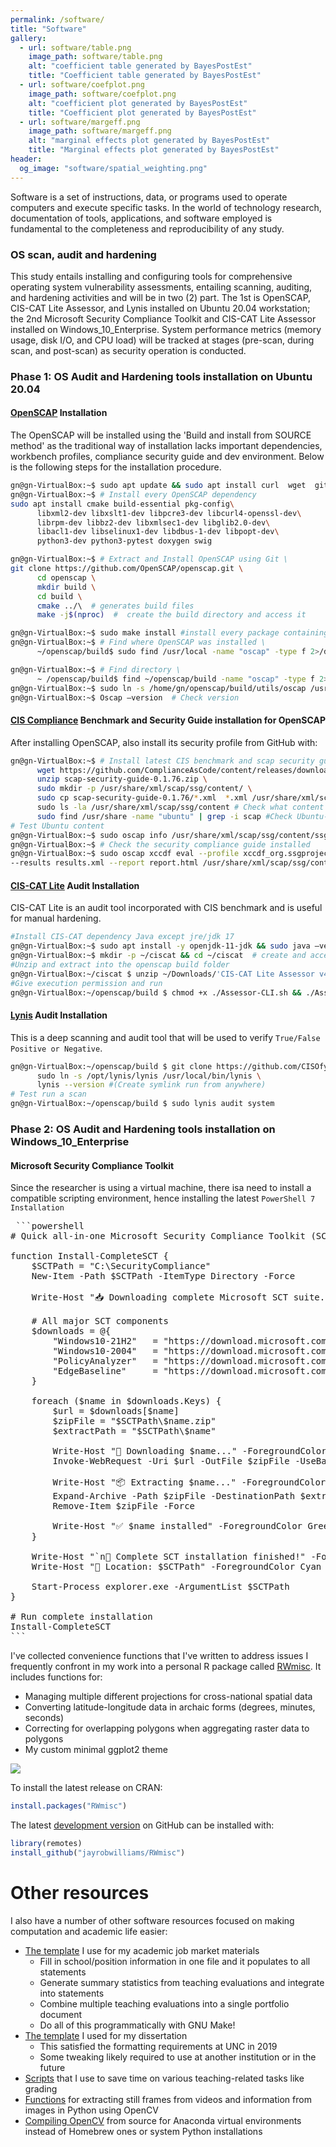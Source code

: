 ```yaml
---
permalink: /software/
title: "Software"
gallery:
  - url: software/table.png
    image_path: software/table.png
    alt: "coefficient table generated by BayesPostEst"
    title: "Coefficient table generated by BayesPostEst"
  - url: software/coefplot.png
    image_path: software/coefplot.png
    alt: "coefficient plot generated by BayesPostEst"
    title: "Coefficient plot generated by BayesPostEst"
  - url: software/margeff.png
    image_path: software/margeff.png
    alt: "marginal effects plot generated by BayesPostEst"
    title: "Marginal effects plot generated by BayesPostEst"
header:
  og_image: "software/spatial_weighting.png"
---
```


Software is a set of instructions, data, or programs used to operate computers and execute specific tasks. In the world of technology research, documentation of tools, applications, and software employed is fundamental to the completeness and reproducibility of any study. 
### OS scan, audit and hardening
This study entails installing and configuring tools for comprehensive operating system vulnerability assessments, entailing scanning, auditing, and hardening activities and will be in two (2) part. The 1st is OpenSCAP, CIS-CAT Lite Assessor, and Lynis installed on Ubuntu 20.04 workstation; the 2nd Microsoft Security Compliance Toolkit and CIS-CAT Lite Assessor installed on Windows_10_Enterprise. System performance metrics (memory usage, disk I/O, and CPU load) will be tracked at stages (pre-scan, during scan, and post-scan) as security operation is conducted.

### Phase 1: OS Audit and Hardening tools installation on Ubuntu 20.04
#### [OpenSCAP](https://www.open-scap.org/) Installation 
The OpenSCAP will be installed using the 'Build and install from SOURCE method' as the traditional way of installation lacks important dependencies, workbench profiles, compliance security guide and dev environment. Below is the following steps for the installation procedure.
```bash
gn@gn-VirtualBox:~$ sudo apt update && sudo apt install curl  wget  git  vim –y 
gn@gn-VirtualBox:~$ # Install every OpenSCAP dependency 
sudo apt install cmake build-essential pkg-config\ 
      libxml2-dev libxslt1-dev libpcre3-dev libcurl4-openssl-dev\ 
      librpm-dev libbz2-dev libxmlsec1-dev libglib2.0-dev\ 
      libacl1-dev libselinux1-dev libdbus-1-dev libpopt-dev\ 
      python3-dev python3-pytest doxygen swig

gn@gn-VirtualBox:~$ # Extract and Install OpenSCAP using Git \ 
git clone https://github.com/OpenSCAP/openscap.git \ 
      cd openscap \ 
      mkdir build \ 
      cd build \ 
      cmake ../\  # generates build files 
      make -j$(nproc)  #  create the build directory and access it

gn@gn-VirtualBox:~$ sudo make install #install every package containing OpenSCAPE 
gn@gn-VirtualBox:~$ # Find where OpenSCAP was installed \ 
      ~/openscap/build$ sudo find /usr/local -name "oscap" -type f 2>/dev/null 

gn@gn-VirtualBox:~$ # Find directory \
      ~ /openscap/build$ find ~/openscap/build -name "oscap" -type f 2>/dev/null 
gn@gn-VirtualBox:~$ sudo ln -s /home/gn/openscap/build/utils/oscap /usr/local/bin/oscap #Create a sysmlink
gn@gn-VirtualBox:~$ Oscap –version  # Check version 
```
#### [CIS Compliance](https://github.com/ComplianceAsCode/content) Benchmark and Security Guide installation for OpenSCAP
After installing OpenSCAP, also install its security profile from GitHub with:
```bash
gn@gn-VirtualBox:~$ # Install latest CIS benchmark and scap security guide compliance\
      wget https://github.com/ComplianceAsCode/content/releases/download/0.1.76/scap-security-guide-0.1.76.zip \ 
      unzip scap-security-guide-0.1.76.zip \ 
      sudo mkdir -p /usr/share/xml/scap/ssg/content/ \ 
      sudo cp scap-security-guide-0.1.76/*.xml  *.xml /usr/share/xml/scap/ssg/content/ \
      sudo ls -la /usr/share/xml/scap/ssg/content # Check what content is available \
      sudo find /usr/share -name "ubuntu" | grep -i scap #Check Ubuntu- content \
# Test Ubuntu content
gn@gn-VirtualBox:~$ sudo oscap info /usr/share/xml/scap/ssg/content/ssg-ubuntu2004-ds.xml 2>/dev/null || echo   
gn@gn-VirtualBox:~$ # Check the security compliance guide installed
gn@gn-VirtualBox:~$ sudo oscap xccdf eval --profile xccdf_org.ssgproject.content_profile_standard
--results results.xml --report report.html /usr/share/xml/scap/ssg/content/ssg-ubuntu2004-ds.xml 
```
#### [CIS-CAT Lite](https://learn.cisecurity.org/cis-cat-lite) Audit Installation 
CIS-CAT Lite is an audit tool incorporated with CIS benchmark and is useful for manual hardening.
```bash
#Install CIS-CAT dependency Java except jre/jdk 17
gn@gn-VirtualBox:~$ sudo apt install -y openjdk-11-jdk && sudo java –version 
gn@gn-VirtualBox:~$ mkdir -p ~/ciscat && cd ~/ciscat  # create and access cis-cat folder 
#Unzip and extract into the openscap build folder
gn@gn-VirtualBox:~/ciscat $ unzip ~/Downloads/'CIS-CAT Lite Assessor v4.55.0.zip' -d ~/openscap/build/ 
#Give execution permission and run
gn@gn-VirtualBox:~/openscap/build $ chmod +x ./Assessor-CLI.sh && ./Assessor-CLI.sh 
```
#### [Lynis](https://github.com/CISOfy/Lynis) Audit Installation
This is a deep scanning and audit tool that will be used to verify `True/False Positive or Negative`.
```bash
gn@gn-VirtualBox:~/openscap/build $ git clone https://github.com/CISOfy/lynis.git \
      sudo ln -s /opt/lynis/lynis /usr/local/bin/lynis \
      lynis --version #(Create symlink run from anywhere) 
# Test run a scan
gn@gn-VirtualBox:~/openscap/build $ sudo lynis audit system  
```
### Phase 2: OS Audit and Hardening tools installation on Windows_10_Enterprise
#### Microsoft Security Compliance Toolkit 
Since the researcher is using a virtual machine, there isa  need to install a compatible scripting environment, hence installing the latest `PowerShell 7 Installation`
<pre> ```powershell 
# Quick all-in-one Microsoft Security Compliance Toolkit (SCT) installer

function Install-CompleteSCT {
    $SCTPath = "C:\SecurityCompliance"
    New-Item -Path $SCTPath -ItemType Directory -Force

    Write-Host "📥 Downloading complete Microsoft SCT suite..." -ForegroundColor Cyan

    # All major SCT components
    $downloads = @{
        "Windows10-21H2"   = "https://download.microsoft.com/download/8/5/C/85C25433-A1B0-4FFA-9429-7E023E7DA8D8/Windows%2010%20Version%2021H2%20Security%20Baseline.zip"
        "Windows10-2004"   = "https://download.microsoft.com/download/8/5/C/85C25433-A1B0-4FFA-9429-7E023E7DA8D8/Windows%2010%20Version%202004%20and%20Windows%20Server%20Version%202004%20Security%20Baseline.zip"
        "PolicyAnalyzer"   = "https://download.microsoft.com/download/8/5/C/85C25433-A1B0-4FFA-9429-7E023E7DA8D8/PolicyAnalyzer.zip"
        "EdgeBaseline"     = "https://download.microsoft.com/download/8/5/C/85C25433-A1B0-4FFA-9429-7E023E7DA8D8/Microsoft%20Edge%20Security%20Baseline.zip"
    }

    foreach ($name in $downloads.Keys) {
        $url = $downloads[$name]
        $zipFile = "$SCTPath\$name.zip"
        $extractPath = "$SCTPath\$name"

        Write-Host "🔽 Downloading $name..." -ForegroundColor Yellow
        Invoke-WebRequest -Uri $url -OutFile $zipFile -UseBasicParsing

        Write-Host "📦 Extracting $name..." -ForegroundColor Yellow
        Expand-Archive -Path $zipFile -DestinationPath $extractPath -Force
        Remove-Item $zipFile -Force

        Write-Host "✅ $name installed" -ForegroundColor Green
    }

    Write-Host "`n🎉 Complete SCT installation finished!" -ForegroundColor Green
    Write-Host "📁 Location: $SCTPath" -ForegroundColor Cyan

    Start-Process explorer.exe -ArgumentList $SCTPath
}

# Run complete installation
Install-CompleteSCT
``` </pre>


I've collected convenience functions that I've written to address issues I frequently confront in my work into a personal R package called [RWmisc](https://CRAN.R-project.org/package=RWmisc). It includes functions for:

- Managing multiple different projections for cross-national spatial data
- Converting latitude-longitude data in archaic forms (degrees, minutes, seconds)
- Correcting for overlapping polygons when aggregating raster data to polygons
- My custom minimal ggplot2 theme

![](/images/software/spatial_weighting.png)

To install the latest release on CRAN:

```r
install.packages("RWmisc")
```

The latest [development version](https://github.com/jayrobwilliams/RWmisc) on GitHub can be installed with:

```r
library(remotes)
install_github("jayrobwilliams/RWmisc")
```

# Other resources

I also have a number of other software resources focused on making computation and academic life easier:

- [The template](https://github.com/jayrobwilliams/JobMarket) I use for my academic job market materials
    - Fill in school/position information in one file and it populates to all statements
    - Generate summary statistics from teaching evaluations and integrate into statements
    - Combine multiple teaching evaluations into a single portfolio document
    - Do all of this programmatically with GNU Make!
- [The template](https://github.com/jayrobwilliams/UNC-Dissertation-Template) I used for my dissertation
    - This satisfied the formatting requirements at UNC in 2019
    - Some tweaking likely required to use at another institution or in the future
- [Scripts](https://github.com/jayrobwilliams/Teaching) that I use to save time on various teaching-related tasks like grading
- [Functions](https://github.com/jayrobwilliams/ComputerVision) for extracting still frames from videos and information from images in Python using OpenCV
- [Compiling OpenCV](/files/html/OpenCV_Install.html) from source for Anaconda virtual environments instead of Homebrew ones or system Python installations
